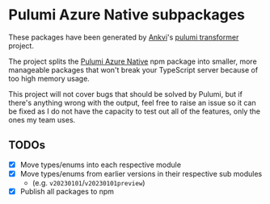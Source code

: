 # Pulumi Azure Native subpackages

These packages have been generated by [Ankvi](https://github.com/Ankvi)'s [pulumi
transformer](https://github.com/Ankvi/pulumi-transformer) project.

The project splits the [Pulumi Azure Native](https://github.com/pulumi/pulumi-azure-native)
npm package into smaller, more manageable packages that won't break your TypeScript
server because of too high memory usage.

This project will not cover bugs that should be solved by Pulumi, but if there's
anything wrong with the output, feel free to raise an issue so it can be fixed as
I do not have the capacity to test out all of the features, only the ones my
team uses.

## TODOs

- [x] Move types/enums into each respective module
- [x] Move types/enums from earlier versions in their respective sub modules
  - (e.g. `v20230101`/`v20230101preview`)
- [x] Publish all packages to npm
